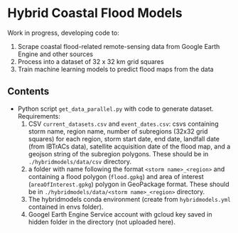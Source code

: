# Hybrid Coastal Flood Models
Work in progress, developing code to:
1. Scrape coastal flood-related remote-sensing data from Google Earth Engine and other sources
2. Process into a dataset of 32 x 32 km grid squares 
3. Train machine learning models to predict flood maps from the data

## Contents
* Python script `get_data_parallel.py` with code to generate dataset. Requirements:
  1. CSV `current_datasets.csv` and `event_dates.csv`: csvs containing storm name, region name, number of subregions (32x32 grid squares) for each region, storm start date, end date, landfall date (from IBTrACs data), satellite acquisition date of the flood map, and a geojson string of the subregion polygons. These should be in `./hybridmodels/data/csv` directory.
  2. a folder with name following the format `<storm name>_<region>` and containing a flood polygon (`flood.gpkg`) and area of interest (`areaOfInterest.gpkg`) polygon in GeoPackage format. These should be in `./hybridmodels/data/<storm name>_<region>` directory.
  3. The hybridmodels conda environment (create from `hybridmodels.yml` contained in envs folder).
  4. Googel Earth Engine Service account with gcloud key saved in hidden folder in the directory (not uploaded here).
